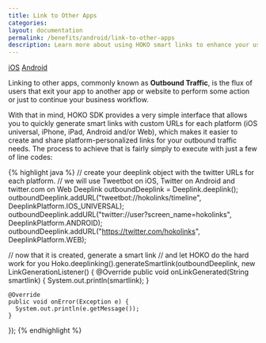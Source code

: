 ```yaml
---
title: Link to Other Apps
categories:
layout: documentation
permalink: /benefits/android/link-to-other-apps
description: Learn more about using HOKO smart links to enhance your user experience.
---
```


<a href="http://support.hokolinks.com/benefits/ios/link-to-other-apps/" class="tab">iOS</a>
<a href="#" class="tab active">Android</a>

Linking to other apps, commonly known as **Outbound Traffic**, is the flux of users that exit your app to another app or website to perform some action or just to continue your business workflow.  

With that in mind, HOKO SDK provides a very simple interface that allows you to quickly generate smart links with custom URLs for each platform (iOS universal, iPhone, iPad, Android and/or Web), which makes it easier to create and share platform-personalized links for your outbound traffic needs. The process to achieve that is fairly simply to execute with just a few of line codes:

{% highlight java %}
// create your deeplink object with the twitter URLs for each platform.
// we will use Tweetbot on iOS, Twitter on Android and twitter.com on Web
Deeplink outboundDeeplink = Deeplink.deeplink();
outboundDeeplink.addURL("tweetbot://hokolinks/timeline", DeeplinkPlatform.IOS_UNIVERSAL);
outboundDeeplink.addURL("twitter://user?screen_name=hokolinks", DeeplinkPlatform.ANDROID);
outboundDeeplink.addURL("https://twitter.com/hokolinks", DeeplinkPlatform.WEB);

// now that it is created, generate a smart link
// and let HOKO do the hard work for you
Hoko.deeplinking().generateSmartlink(outboundDeeplink, new LinkGenerationListener() {
    @Override
    public void onLinkGenerated(String smartlink) {
      System.out.println(smartlink);
    }

    @Override
    public void onError(Exception e) {
      System.out.println(e.getMessage());
    }
});
{% endhighlight %}
